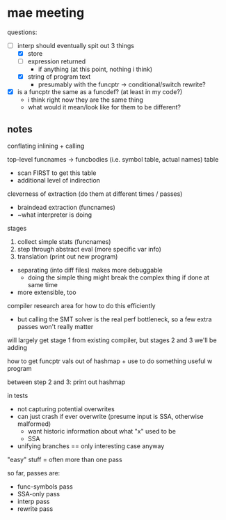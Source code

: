 # mae meeting

questions: 

- [ ] interp should eventually spit out 3 things
    - [x] store
    - [ ] expression returned
        - if anything (at this point, nothing i think)
    - [x] string of program text
        - presumably with the funcptr -> conditional/switch rewrite?

- [x] is a funcptr the same as a funcdef? (at least in my code?)
    - i think right now they are the same thing
    - what would it mean/look like for them to be different?

## notes

conflating inlining + calling

top-level funcnames -> funcbodies (i.e. symbol table, actual names) table
- scan FIRST to get this table
- additional level of indirection

cleverness of extraction (do them at different times / passes)
- braindead extraction (funcnames)
- ~what interpreter is doing

stages
1. collect simple stats (funcnames)
2. step through abstract eval (more specific var info)
3. translation (print out new program)

- separating (into diff files) makes more debuggable
    - doing the simple thing might break the complex thing if done at same time
- more extensible, too

compiler research area for how to do this efficiently
- but calling the SMT solver is the real perf bottleneck, so a few extra passes
  won't really matter

will largely get stage 1 from existing compiler, but stages 2 and 3 we'll be
adding

how to get funcptr vals out of hashmap + use to do something useful w program

between step 2 and 3: print out hashmap

in tests
- not capturing potential overwrites
- can just crash if ever overwrite (presume input is SSA, otherwise malformed)
    - want historic information about what "x" used to be
    - SSA
- unifying branches == only interesting case anyway

"easy" stuff = often more than one pass

so far, passes are:
- func-symbols pass
- SSA-only pass
- interp pass
- rewrite pass

